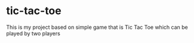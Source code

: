 # tic-tac-toe

This is my project based on simple game that is Tic Tac Toe which can be played by two players
